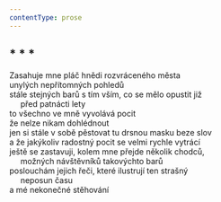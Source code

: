 ```yaml
---
contentType: prose
---
```


## \* \* \*

Zasahuje mne pláč hnědi rozvráceného města  
unylých nepřítomných pohledů  
stále stejných barů s tím vším, co se mělo opustit již  
     před patnácti lety  
to všechno ve mně vyvolává pocit  
že nelze nikam dohlédnout  
jen si stále v sobě pěstovat tu drsnou masku beze slov  
a že jakýkoliv radostný pocit se velmi rychle vytrácí  
ještě se zastavuji, kolem mne přejde několik chodců,  
     možných návštěvníků takovýchto barů  
poslouchám jejich řeči, které ilustrují ten strašný  
     neposun času  
a mé nekonečné stěhování
